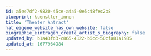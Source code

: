 ```yaml
---
id: a5ee7df2-9820-45ce-a4a5-0e5c48fec2b8
blueprint: kuenstler_innen
title: 'Theater Antract'
hat_eigene_website_has_own_website: false
biographie_eintragen_create_artist_s_biography: false
updated_by: b1a43fd3-c865-4122-b6cc-50cfa81a1985
updated_at: 1677964984
---
```

